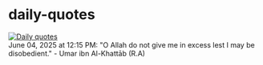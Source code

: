 # daily-quotes
[![Daily quotes](https://github.com/ceepu8/daily-quotes/actions/workflows/daily-quote.yml/badge.svg)](https://github.com/ceepu8/daily-quotes/actions/workflows/daily-quote.yml)<br/>
June 04, 2025 at 12:15 PM: "O Allah do not give me in excess lest I may be disobedient." - Umar ibn Al-Khattāb (R.A)
